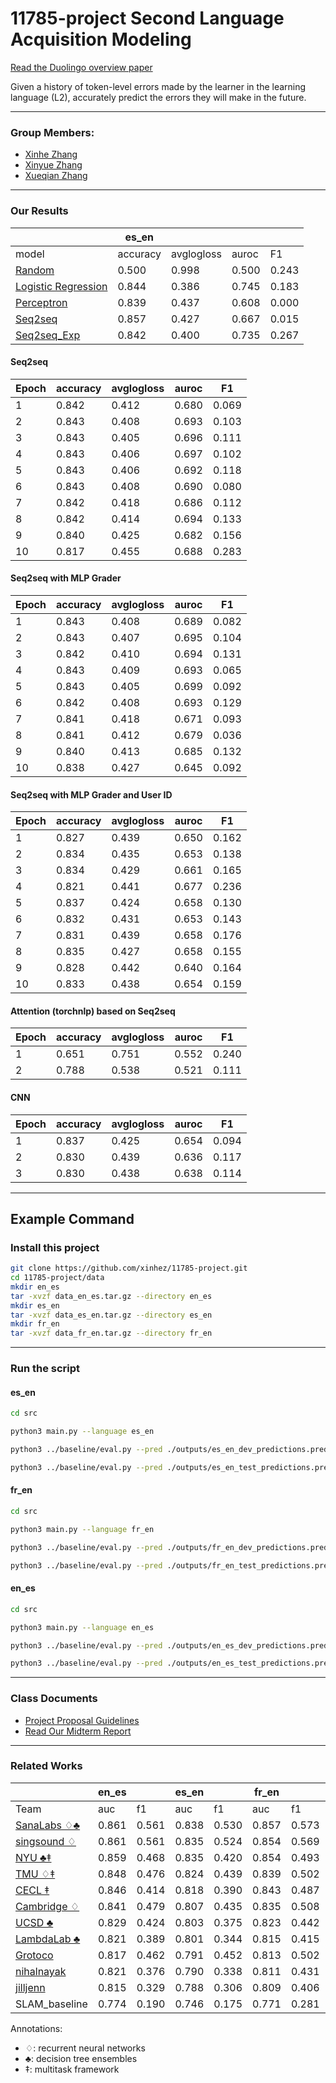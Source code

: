# 11785-project	Second Language Acquisition Modeling 
[Read the Duolingo overview paper](docs/papers/SLAM.pdf)

Given a history of token-level errors made by the learner in the learning language (L2), accurately predict the errors they will make in the future. 

--- 

### Group Members:
- [Xinhe Zhang](xinhez@andrew.cmu.edu)
- [Xinyue Zhang](xzhang4@andrew.cmu.edu)
- [Xueqian Zhang](xueqianz@andrew.cmu.edu)

--- 

### Our Results

|       | es_en    |            |       |       |
| ---   | ---      | ---        | ---   | ---   |
| model | accuracy | avglogloss | auroc | F1    |
| [Random](src/models/Random.py) | 0.500 | 0.998 | 0.500 | 0.243 |
| [Logistic Regression](src/models/LogisticRegression.py) | 0.844 | 0.386 | 0.745 | 0.183 |
| [Perceptron](src/models/Perceptron.py) | 0.839 | 0.437 | 0.608 | 0.000 |
| [Seq2seq](src/models/Seq2seq.py) | 0.857 | 0.427 | 0.667 | 0.015 |
| [Seq2seq_Exp](src/models/Seq2seq_Exp.py) | 0.842 | 0.400 | 0.735 | 0.267 |

#### Seq2seq
| Epoch | accuracy | avglogloss | auroc | F1    |
| ---   | ---      | ---        | ---   | ---   |
| 1     | 0.842    | 0.412      | 0.680 | 0.069 |
| 2     | 0.843    | 0.408      | 0.693 | 0.103 |
| 3     | 0.843    | 0.405      | 0.696 | 0.111 | 
| 4     | 0.843    | 0.406      | 0.697 | 0.102 | <-
| 5     | 0.843    | 0.406      | 0.692 | 0.118 |
| 6     | 0.843    | 0.408      | 0.690 | 0.080 | 
| 7     | 0.842    | 0.418      | 0.686 | 0.112 |
| 8     | 0.842    | 0.414      | 0.694 | 0.133 |
| 9     | 0.840    | 0.425      | 0.682 | 0.156 |
| 10    | 0.817    | 0.455      | 0.688 | 0.283 |

#### Seq2seq with MLP Grader
| Epoch | accuracy | avglogloss | auroc | F1    |
| ---   | ---      | ---        | ---   | ---   |
| 1     | 0.843    | 0.408      | 0.689 | 0.082 |
| 2     | 0.843    | 0.407      | 0.695 | 0.104 |
| 3     | 0.842    | 0.410      | 0.694 | 0.131 |
| 4     | 0.843    | 0.409      | 0.693 | 0.065 |
| 5     | 0.843    | 0.405      | 0.699 | 0.092 | <-
| 6     | 0.842    | 0.408      | 0.693 | 0.129 |
| 7     | 0.841    | 0.418      | 0.671 | 0.093 |
| 8     | 0.841    | 0.412      | 0.679 | 0.036 |
| 9     | 0.840    | 0.413      | 0.685 | 0.132 |
| 10    | 0.838    | 0.427      | 0.645 | 0.092 |

#### Seq2seq with MLP Grader and User ID
| Epoch | accuracy | avglogloss | auroc | F1    |
| ---   | ---      | ---        | ---   | ---   |
| 1     | 0.827    | 0.439      | 0.650 | 0.162 |
| 2     | 0.834    | 0.435      | 0.653 | 0.138 |
| 3     | 0.834    | 0.429      | 0.661 | 0.165 |
| 4     | 0.821    | 0.441      | 0.677 | 0.236 | <-
| 5     | 0.837    | 0.424      | 0.658 | 0.130 | 
| 6     | 0.832    | 0.431      | 0.653 | 0.143 | 
| 7     | 0.831    | 0.439      | 0.658 | 0.176 | 
| 8     | 0.835    | 0.427      | 0.658 | 0.155 | 
| 9     | 0.828    | 0.442      | 0.640 | 0.164 |
| 10    | 0.833    | 0.438      | 0.654 | 0.159 |


#### Attention (torchnlp) based on Seq2seq
| Epoch | accuracy | avglogloss | auroc | F1    |
| ---   | ---      | ---        | ---   | ---   |
| 1     | 0.651    | 0.751      | 0.552 | 0.240 |
| 2     | 0.788    | 0.538      | 0.521 | 0.111 |

#### CNN
| Epoch | accuracy | avglogloss | auroc | F1    |
| ---   | ---      | ---        | ---   | ---   |
| 1     | 0.837    | 0.425      | 0.654 | 0.094 |
| 2     | 0.830    | 0.439      | 0.636 | 0.117 |
| 3     | 0.830    | 0.438      | 0.638 | 0.114 |

---

## Example Command
### Install this project

```bash
git clone https://github.com/xinhez/11785-project.git
cd 11785-project/data
mkdir en_es
tar -xvzf data_en_es.tar.gz --directory en_es
mkdir es_en
tar -xvzf data_es_en.tar.gz --directory es_en
mkdir fr_en
tar -xvzf data_fr_en.tar.gz --directory fr_en
```
---

### Run the script
#### es_en
```bash
cd src

python3 main.py --language es_en

python3 ../baseline/eval.py --pred ./outputs/es_en_dev_predictions.pred --key ../data/es_en/es_en.slam.20190204.dev.key

python3 ../baseline/eval.py --pred ./outputs/es_en_test_predictions.pred --key ../data/es_en/es_en.slam.20190204.test.key
```
#### fr_en
```bash
cd src

python3 main.py --language fr_en

python3 ../baseline/eval.py --pred ./outputs/fr_en_dev_predictions.pred --key ../data/fr_en/fr_en.slam.20190204.dev.key

python3 ../baseline/eval.py --pred ./outputs/fr_en_test_predictions.pred --key ../data/fr_en/fr_en.slam.20190204.test.key
```
#### en_es
```bash
cd src

python3 main.py --language en_es

python3 ../baseline/eval.py --pred ./outputs/en_es_dev_predictions.pred --key ../data/en_es/en_es.slam.20190204.dev.key

python3 ../baseline/eval.py --pred ./outputs/en_es_test_predictions.pred --key ../data/en_es/en_es.slam.20190204.test.key
```
---

### Class Documents	
- [Project Proposal Guidelines](docs/Project_Proposal_Guidelines.pdf)	
- [Read Our Midterm Report](docs/submissions/midterm.pdf)

---

### Related Works
|      | en_es |     | es_en |     | fr_en |     |      |
| ---  | ---   | --- | ---   | --- | ---   | --- | ---  |
| Team | auc   | f1  | auc   | f1  | auc   |  f1 | rank |
| [SanaLabs ♢♣](docs/papers/osika.slam18.pdf) | 0.861 | 0.561 | 0.838 | 0.530 | 0.857 | 0.573 | 1.0 |
| [singsound ♢](docs/papers/xu.slam18.pdf) | 0.861 | 0.561 | 0.835 | 0.524 | 0.854 | 0.569 | 1.7 |
| [NYU ♣‡](docs/papers/rich.slam18.pdf) | 0.859 | 0.468 | 0.835 | 0.420 | 0.854 | 0.493 | 2.3 |
| [TMU ♢‡](docs/papers/kaneko.slam18.pdf) | 0.848 | 0.476 | 0.824 |	0.439 |	0.839 |	0.502 |	4.3 |
| [CECL ‡](docs/papers/bestgen.slam18.pdf) | 0.846 | 0.414 | 0.818 | 0.390 | 0.843 | 0.487 | 4.7 |
| [Cambridge ♢](docs/papers/yuan.slam18.pdf) | 0.841 | 0.479 | 0.807 | 0.435 | 0.835 | 0.508 | 6.0 | 
| [UCSD ♣](docs/papers/tomoschuk.slam18.pdf) | 0.829 | 0.424 | 0.803 | 0.375 | 0.823 | 0.442 | 7.0 | 
| [LambdaLab ♣](docs/papers/chen.slam18.pdf) | 0.821 | 0.389 | 0.801 | 0.344 | 0.815 | 0.415 | 7.6 | 
| [Grotoco](docs/papers/klerke.slam18.pdf) | 0.817 | 0.462 | 0.791 | 0.452 | 0.813 | 0.502 | 9.0 | 
| [nihalnayak](docs/papers/nayak.slam18.pdf) | 0.821 | 0.376 | 0.790 | 0.338 | 0.811 | 0.431 | 9.0 | 
| [jilljenn](docs/papers/vie.slam18.pdf) | 0.815 | 0.329 | 0.788 | 0.306 | 0.809 | 0.406 | 10.7 | 
| SLAM_baseline | 0.774 | 0.190 | 0.746 | 0.175 | 0.771 | 0.281 | 14.7 | 

Annotations:
- ♢: recurrent neural networks 
- ♣: decision tree ensembles
- ‡: multitask framework